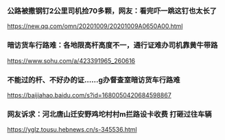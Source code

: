 ### 公路被撒钢钉2公里司机捡70多颗，网友：看完吓一跳这钉也太长了
https://new.qq.com/omn/20201009/20201009A0650A00.html

### 暗访货车行路难：各地限高杆高度不一，通行证难办司机靠黄牛带路
https://www.sohu.com/a/423391965_260616

### 不能过的杆、不好办的证……g办督查室暗访货车行路难
https://baijiahao.baidu.com/s?id=1680050420684598867

### 网友诉求：河北唐山迁安野鸡坨村村m拦路设卡收费 打砸过往车辆
https://yglz.tousu.hebnews.cn/s-345536.html
